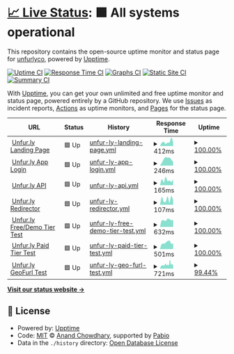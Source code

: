 # [📈 Live Status](https://status.unfur.ly): <!--live status--> **🟩 All systems operational**

This repository contains the open-source uptime monitor and status page for [unfurlyco](https://status.unfur.ly), powered by [Upptime](https://github.com/upptime/upptime).

[![Uptime CI](https://github.com/unfurlyco/uptime/workflows/Uptime%20CI/badge.svg)](https://github.com/unfurlyco/uptime/actions?query=workflow%3A%22Uptime+CI%22)
[![Response Time CI](https://github.com/unfurlyco/uptime/workflows/Response%20Time%20CI/badge.svg)](https://github.com/unfurlyco/uptime/actions?query=workflow%3A%22Response+Time+CI%22)
[![Graphs CI](https://github.com/unfurlyco/uptime/workflows/Graphs%20CI/badge.svg)](https://github.com/unfurlyco/uptime/actions?query=workflow%3A%22Graphs+CI%22)
[![Static Site CI](https://github.com/unfurlyco/uptime/workflows/Static%20Site%20CI/badge.svg)](https://github.com/unfurlyco/uptime/actions?query=workflow%3A%22Static+Site+CI%22)
[![Summary CI](https://github.com/unfurlyco/uptime/workflows/Summary%20CI/badge.svg)](https://github.com/unfurlyco/uptime/actions?query=workflow%3A%22Summary+CI%22)

With [Upptime](https://upptime.js.org), you can get your own unlimited and free uptime monitor and status page, powered entirely by a GitHub repository. We use [Issues](https://github.com/unfurlyco/uptime/issues) as incident reports, [Actions](https://github.com/unfurlyco/uptime/actions) as uptime monitors, and [Pages](https://status.unfur.ly) for the status page.

<!--start: status pages-->
<!-- This summary is generated by Upptime (https://github.com/upptime/upptime) -->
<!-- Do not edit this manually, your changes will be overwritten -->
<!-- prettier-ignore -->
| URL | Status | History | Response Time | Uptime |
| --- | ------ | ------- | ------------- | ------ |
| <img alt="" src="https://icons.duckduckgo.com/ip3/unfur.ly.ico" height="13"> [Unfur.ly Landing Page](https://unfur.ly/app/version) | 🟩 Up | [unfur-ly-landing-page.yml](https://github.com/unfurlyco/uptime/commits/HEAD/history/unfur-ly-landing-page.yml) | <details><summary><img alt="Response time graph" src="./graphs/unfur-ly-landing-page/response-time-week.png" height="20"> 412ms</summary><br><a href="https://status.unfur.ly/history/unfur-ly-landing-page"><img alt="Response time 360" src="https://img.shields.io/endpoint?url=https%3A%2F%2Fraw.githubusercontent.com%2Funfurlyco%2Fuptime%2FHEAD%2Fapi%2Funfur-ly-landing-page%2Fresponse-time.json"></a><br><a href="https://status.unfur.ly/history/unfur-ly-landing-page"><img alt="24-hour response time 386" src="https://img.shields.io/endpoint?url=https%3A%2F%2Fraw.githubusercontent.com%2Funfurlyco%2Fuptime%2FHEAD%2Fapi%2Funfur-ly-landing-page%2Fresponse-time-day.json"></a><br><a href="https://status.unfur.ly/history/unfur-ly-landing-page"><img alt="7-day response time 412" src="https://img.shields.io/endpoint?url=https%3A%2F%2Fraw.githubusercontent.com%2Funfurlyco%2Fuptime%2FHEAD%2Fapi%2Funfur-ly-landing-page%2Fresponse-time-week.json"></a><br><a href="https://status.unfur.ly/history/unfur-ly-landing-page"><img alt="30-day response time 399" src="https://img.shields.io/endpoint?url=https%3A%2F%2Fraw.githubusercontent.com%2Funfurlyco%2Fuptime%2FHEAD%2Fapi%2Funfur-ly-landing-page%2Fresponse-time-month.json"></a><br><a href="https://status.unfur.ly/history/unfur-ly-landing-page"><img alt="1-year response time 360" src="https://img.shields.io/endpoint?url=https%3A%2F%2Fraw.githubusercontent.com%2Funfurlyco%2Fuptime%2FHEAD%2Fapi%2Funfur-ly-landing-page%2Fresponse-time-year.json"></a></details> | <details><summary><a href="https://status.unfur.ly/history/unfur-ly-landing-page">100.00%</a></summary><a href="https://status.unfur.ly/history/unfur-ly-landing-page"><img alt="All-time uptime 100.00%" src="https://img.shields.io/endpoint?url=https%3A%2F%2Fraw.githubusercontent.com%2Funfurlyco%2Fuptime%2FHEAD%2Fapi%2Funfur-ly-landing-page%2Fuptime.json"></a><br><a href="https://status.unfur.ly/history/unfur-ly-landing-page"><img alt="24-hour uptime 100.00%" src="https://img.shields.io/endpoint?url=https%3A%2F%2Fraw.githubusercontent.com%2Funfurlyco%2Fuptime%2FHEAD%2Fapi%2Funfur-ly-landing-page%2Fuptime-day.json"></a><br><a href="https://status.unfur.ly/history/unfur-ly-landing-page"><img alt="7-day uptime 100.00%" src="https://img.shields.io/endpoint?url=https%3A%2F%2Fraw.githubusercontent.com%2Funfurlyco%2Fuptime%2FHEAD%2Fapi%2Funfur-ly-landing-page%2Fuptime-week.json"></a><br><a href="https://status.unfur.ly/history/unfur-ly-landing-page"><img alt="30-day uptime 100.00%" src="https://img.shields.io/endpoint?url=https%3A%2F%2Fraw.githubusercontent.com%2Funfurlyco%2Fuptime%2FHEAD%2Fapi%2Funfur-ly-landing-page%2Fuptime-month.json"></a><br><a href="https://status.unfur.ly/history/unfur-ly-landing-page"><img alt="1-year uptime 100.00%" src="https://img.shields.io/endpoint?url=https%3A%2F%2Fraw.githubusercontent.com%2Funfurlyco%2Fuptime%2FHEAD%2Fapi%2Funfur-ly-landing-page%2Fuptime-year.json"></a></details>
| <img alt="" src="https://icons.duckduckgo.com/ip3/unfur.ly.ico" height="13"> [Unfur.ly App Login](https://unfur.ly/app/login) | 🟩 Up | [unfur-ly-app-login.yml](https://github.com/unfurlyco/uptime/commits/HEAD/history/unfur-ly-app-login.yml) | <details><summary><img alt="Response time graph" src="./graphs/unfur-ly-app-login/response-time-week.png" height="20"> 246ms</summary><br><a href="https://status.unfur.ly/history/unfur-ly-app-login"><img alt="Response time 278" src="https://img.shields.io/endpoint?url=https%3A%2F%2Fraw.githubusercontent.com%2Funfurlyco%2Fuptime%2FHEAD%2Fapi%2Funfur-ly-app-login%2Fresponse-time.json"></a><br><a href="https://status.unfur.ly/history/unfur-ly-app-login"><img alt="24-hour response time 142" src="https://img.shields.io/endpoint?url=https%3A%2F%2Fraw.githubusercontent.com%2Funfurlyco%2Fuptime%2FHEAD%2Fapi%2Funfur-ly-app-login%2Fresponse-time-day.json"></a><br><a href="https://status.unfur.ly/history/unfur-ly-app-login"><img alt="7-day response time 246" src="https://img.shields.io/endpoint?url=https%3A%2F%2Fraw.githubusercontent.com%2Funfurlyco%2Fuptime%2FHEAD%2Fapi%2Funfur-ly-app-login%2Fresponse-time-week.json"></a><br><a href="https://status.unfur.ly/history/unfur-ly-app-login"><img alt="30-day response time 319" src="https://img.shields.io/endpoint?url=https%3A%2F%2Fraw.githubusercontent.com%2Funfurlyco%2Fuptime%2FHEAD%2Fapi%2Funfur-ly-app-login%2Fresponse-time-month.json"></a><br><a href="https://status.unfur.ly/history/unfur-ly-app-login"><img alt="1-year response time 278" src="https://img.shields.io/endpoint?url=https%3A%2F%2Fraw.githubusercontent.com%2Funfurlyco%2Fuptime%2FHEAD%2Fapi%2Funfur-ly-app-login%2Fresponse-time-year.json"></a></details> | <details><summary><a href="https://status.unfur.ly/history/unfur-ly-app-login">100.00%</a></summary><a href="https://status.unfur.ly/history/unfur-ly-app-login"><img alt="All-time uptime 100.00%" src="https://img.shields.io/endpoint?url=https%3A%2F%2Fraw.githubusercontent.com%2Funfurlyco%2Fuptime%2FHEAD%2Fapi%2Funfur-ly-app-login%2Fuptime.json"></a><br><a href="https://status.unfur.ly/history/unfur-ly-app-login"><img alt="24-hour uptime 100.00%" src="https://img.shields.io/endpoint?url=https%3A%2F%2Fraw.githubusercontent.com%2Funfurlyco%2Fuptime%2FHEAD%2Fapi%2Funfur-ly-app-login%2Fuptime-day.json"></a><br><a href="https://status.unfur.ly/history/unfur-ly-app-login"><img alt="7-day uptime 100.00%" src="https://img.shields.io/endpoint?url=https%3A%2F%2Fraw.githubusercontent.com%2Funfurlyco%2Fuptime%2FHEAD%2Fapi%2Funfur-ly-app-login%2Fuptime-week.json"></a><br><a href="https://status.unfur.ly/history/unfur-ly-app-login"><img alt="30-day uptime 100.00%" src="https://img.shields.io/endpoint?url=https%3A%2F%2Fraw.githubusercontent.com%2Funfurlyco%2Fuptime%2FHEAD%2Fapi%2Funfur-ly-app-login%2Fuptime-month.json"></a><br><a href="https://status.unfur.ly/history/unfur-ly-app-login"><img alt="1-year uptime 100.00%" src="https://img.shields.io/endpoint?url=https%3A%2F%2Fraw.githubusercontent.com%2Funfurlyco%2Fuptime%2FHEAD%2Fapi%2Funfur-ly-app-login%2Fuptime-year.json"></a></details>
| <img alt="" src="https://icons.duckduckgo.com/ip3/unfur.ly.ico" height="13"> [Unfur.ly API](https://unfur.ly/api/ui/info) | 🟩 Up | [unfur-ly-api.yml](https://github.com/unfurlyco/uptime/commits/HEAD/history/unfur-ly-api.yml) | <details><summary><img alt="Response time graph" src="./graphs/unfur-ly-api/response-time-week.png" height="20"> 165ms</summary><br><a href="https://status.unfur.ly/history/unfur-ly-api"><img alt="Response time 309" src="https://img.shields.io/endpoint?url=https%3A%2F%2Fraw.githubusercontent.com%2Funfurlyco%2Fuptime%2FHEAD%2Fapi%2Funfur-ly-api%2Fresponse-time.json"></a><br><a href="https://status.unfur.ly/history/unfur-ly-api"><img alt="24-hour response time 192" src="https://img.shields.io/endpoint?url=https%3A%2F%2Fraw.githubusercontent.com%2Funfurlyco%2Fuptime%2FHEAD%2Fapi%2Funfur-ly-api%2Fresponse-time-day.json"></a><br><a href="https://status.unfur.ly/history/unfur-ly-api"><img alt="7-day response time 165" src="https://img.shields.io/endpoint?url=https%3A%2F%2Fraw.githubusercontent.com%2Funfurlyco%2Fuptime%2FHEAD%2Fapi%2Funfur-ly-api%2Fresponse-time-week.json"></a><br><a href="https://status.unfur.ly/history/unfur-ly-api"><img alt="30-day response time 322" src="https://img.shields.io/endpoint?url=https%3A%2F%2Fraw.githubusercontent.com%2Funfurlyco%2Fuptime%2FHEAD%2Fapi%2Funfur-ly-api%2Fresponse-time-month.json"></a><br><a href="https://status.unfur.ly/history/unfur-ly-api"><img alt="1-year response time 309" src="https://img.shields.io/endpoint?url=https%3A%2F%2Fraw.githubusercontent.com%2Funfurlyco%2Fuptime%2FHEAD%2Fapi%2Funfur-ly-api%2Fresponse-time-year.json"></a></details> | <details><summary><a href="https://status.unfur.ly/history/unfur-ly-api">100.00%</a></summary><a href="https://status.unfur.ly/history/unfur-ly-api"><img alt="All-time uptime 99.99%" src="https://img.shields.io/endpoint?url=https%3A%2F%2Fraw.githubusercontent.com%2Funfurlyco%2Fuptime%2FHEAD%2Fapi%2Funfur-ly-api%2Fuptime.json"></a><br><a href="https://status.unfur.ly/history/unfur-ly-api"><img alt="24-hour uptime 100.00%" src="https://img.shields.io/endpoint?url=https%3A%2F%2Fraw.githubusercontent.com%2Funfurlyco%2Fuptime%2FHEAD%2Fapi%2Funfur-ly-api%2Fuptime-day.json"></a><br><a href="https://status.unfur.ly/history/unfur-ly-api"><img alt="7-day uptime 100.00%" src="https://img.shields.io/endpoint?url=https%3A%2F%2Fraw.githubusercontent.com%2Funfurlyco%2Fuptime%2FHEAD%2Fapi%2Funfur-ly-api%2Fuptime-week.json"></a><br><a href="https://status.unfur.ly/history/unfur-ly-api"><img alt="30-day uptime 100.00%" src="https://img.shields.io/endpoint?url=https%3A%2F%2Fraw.githubusercontent.com%2Funfurlyco%2Fuptime%2FHEAD%2Fapi%2Funfur-ly-api%2Fuptime-month.json"></a><br><a href="https://status.unfur.ly/history/unfur-ly-api"><img alt="1-year uptime 99.99%" src="https://img.shields.io/endpoint?url=https%3A%2F%2Fraw.githubusercontent.com%2Funfurlyco%2Fuptime%2FHEAD%2Fapi%2Funfur-ly-api%2Fuptime-year.json"></a></details>
| <img alt="" src="https://icons.duckduckgo.com/ip3/unfur.ly.ico" height="13"> [Unfur.ly Redirector](https://unfur.ly/version) | 🟩 Up | [unfur-ly-redirector.yml](https://github.com/unfurlyco/uptime/commits/HEAD/history/unfur-ly-redirector.yml) | <details><summary><img alt="Response time graph" src="./graphs/unfur-ly-redirector/response-time-week.png" height="20"> 107ms</summary><br><a href="https://status.unfur.ly/history/unfur-ly-redirector"><img alt="Response time 141" src="https://img.shields.io/endpoint?url=https%3A%2F%2Fraw.githubusercontent.com%2Funfurlyco%2Fuptime%2FHEAD%2Fapi%2Funfur-ly-redirector%2Fresponse-time.json"></a><br><a href="https://status.unfur.ly/history/unfur-ly-redirector"><img alt="24-hour response time 91" src="https://img.shields.io/endpoint?url=https%3A%2F%2Fraw.githubusercontent.com%2Funfurlyco%2Fuptime%2FHEAD%2Fapi%2Funfur-ly-redirector%2Fresponse-time-day.json"></a><br><a href="https://status.unfur.ly/history/unfur-ly-redirector"><img alt="7-day response time 107" src="https://img.shields.io/endpoint?url=https%3A%2F%2Fraw.githubusercontent.com%2Funfurlyco%2Fuptime%2FHEAD%2Fapi%2Funfur-ly-redirector%2Fresponse-time-week.json"></a><br><a href="https://status.unfur.ly/history/unfur-ly-redirector"><img alt="30-day response time 180" src="https://img.shields.io/endpoint?url=https%3A%2F%2Fraw.githubusercontent.com%2Funfurlyco%2Fuptime%2FHEAD%2Fapi%2Funfur-ly-redirector%2Fresponse-time-month.json"></a><br><a href="https://status.unfur.ly/history/unfur-ly-redirector"><img alt="1-year response time 141" src="https://img.shields.io/endpoint?url=https%3A%2F%2Fraw.githubusercontent.com%2Funfurlyco%2Fuptime%2FHEAD%2Fapi%2Funfur-ly-redirector%2Fresponse-time-year.json"></a></details> | <details><summary><a href="https://status.unfur.ly/history/unfur-ly-redirector">100.00%</a></summary><a href="https://status.unfur.ly/history/unfur-ly-redirector"><img alt="All-time uptime 100.00%" src="https://img.shields.io/endpoint?url=https%3A%2F%2Fraw.githubusercontent.com%2Funfurlyco%2Fuptime%2FHEAD%2Fapi%2Funfur-ly-redirector%2Fuptime.json"></a><br><a href="https://status.unfur.ly/history/unfur-ly-redirector"><img alt="24-hour uptime 100.00%" src="https://img.shields.io/endpoint?url=https%3A%2F%2Fraw.githubusercontent.com%2Funfurlyco%2Fuptime%2FHEAD%2Fapi%2Funfur-ly-redirector%2Fuptime-day.json"></a><br><a href="https://status.unfur.ly/history/unfur-ly-redirector"><img alt="7-day uptime 100.00%" src="https://img.shields.io/endpoint?url=https%3A%2F%2Fraw.githubusercontent.com%2Funfurlyco%2Fuptime%2FHEAD%2Fapi%2Funfur-ly-redirector%2Fuptime-week.json"></a><br><a href="https://status.unfur.ly/history/unfur-ly-redirector"><img alt="30-day uptime 100.00%" src="https://img.shields.io/endpoint?url=https%3A%2F%2Fraw.githubusercontent.com%2Funfurlyco%2Fuptime%2FHEAD%2Fapi%2Funfur-ly-redirector%2Fuptime-month.json"></a><br><a href="https://status.unfur.ly/history/unfur-ly-redirector"><img alt="1-year uptime 100.00%" src="https://img.shields.io/endpoint?url=https%3A%2F%2Fraw.githubusercontent.com%2Funfurlyco%2Fuptime%2FHEAD%2Fapi%2Funfur-ly-redirector%2Fuptime-year.json"></a></details>
| <img alt="" src="https://icons.duckduckgo.com/ip3/unfur.ly.ico" height="13"> [Unfur.ly Free/Demo Tier Test](https://unfur.ly/freetier) | 🟩 Up | [unfur-ly-free-demo-tier-test.yml](https://github.com/unfurlyco/uptime/commits/HEAD/history/unfur-ly-free-demo-tier-test.yml) | <details><summary><img alt="Response time graph" src="./graphs/unfur-ly-free-demo-tier-test/response-time-week.png" height="20"> 632ms</summary><br><a href="https://status.unfur.ly/history/unfur-ly-free-demo-tier-test"><img alt="Response time 824" src="https://img.shields.io/endpoint?url=https%3A%2F%2Fraw.githubusercontent.com%2Funfurlyco%2Fuptime%2FHEAD%2Fapi%2Funfur-ly-free-demo-tier-test%2Fresponse-time.json"></a><br><a href="https://status.unfur.ly/history/unfur-ly-free-demo-tier-test"><img alt="24-hour response time 651" src="https://img.shields.io/endpoint?url=https%3A%2F%2Fraw.githubusercontent.com%2Funfurlyco%2Fuptime%2FHEAD%2Fapi%2Funfur-ly-free-demo-tier-test%2Fresponse-time-day.json"></a><br><a href="https://status.unfur.ly/history/unfur-ly-free-demo-tier-test"><img alt="7-day response time 632" src="https://img.shields.io/endpoint?url=https%3A%2F%2Fraw.githubusercontent.com%2Funfurlyco%2Fuptime%2FHEAD%2Fapi%2Funfur-ly-free-demo-tier-test%2Fresponse-time-week.json"></a><br><a href="https://status.unfur.ly/history/unfur-ly-free-demo-tier-test"><img alt="30-day response time 732" src="https://img.shields.io/endpoint?url=https%3A%2F%2Fraw.githubusercontent.com%2Funfurlyco%2Fuptime%2FHEAD%2Fapi%2Funfur-ly-free-demo-tier-test%2Fresponse-time-month.json"></a><br><a href="https://status.unfur.ly/history/unfur-ly-free-demo-tier-test"><img alt="1-year response time 824" src="https://img.shields.io/endpoint?url=https%3A%2F%2Fraw.githubusercontent.com%2Funfurlyco%2Fuptime%2FHEAD%2Fapi%2Funfur-ly-free-demo-tier-test%2Fresponse-time-year.json"></a></details> | <details><summary><a href="https://status.unfur.ly/history/unfur-ly-free-demo-tier-test">100.00%</a></summary><a href="https://status.unfur.ly/history/unfur-ly-free-demo-tier-test"><img alt="All-time uptime 99.99%" src="https://img.shields.io/endpoint?url=https%3A%2F%2Fraw.githubusercontent.com%2Funfurlyco%2Fuptime%2FHEAD%2Fapi%2Funfur-ly-free-demo-tier-test%2Fuptime.json"></a><br><a href="https://status.unfur.ly/history/unfur-ly-free-demo-tier-test"><img alt="24-hour uptime 100.00%" src="https://img.shields.io/endpoint?url=https%3A%2F%2Fraw.githubusercontent.com%2Funfurlyco%2Fuptime%2FHEAD%2Fapi%2Funfur-ly-free-demo-tier-test%2Fuptime-day.json"></a><br><a href="https://status.unfur.ly/history/unfur-ly-free-demo-tier-test"><img alt="7-day uptime 100.00%" src="https://img.shields.io/endpoint?url=https%3A%2F%2Fraw.githubusercontent.com%2Funfurlyco%2Fuptime%2FHEAD%2Fapi%2Funfur-ly-free-demo-tier-test%2Fuptime-week.json"></a><br><a href="https://status.unfur.ly/history/unfur-ly-free-demo-tier-test"><img alt="30-day uptime 100.00%" src="https://img.shields.io/endpoint?url=https%3A%2F%2Fraw.githubusercontent.com%2Funfurlyco%2Fuptime%2FHEAD%2Fapi%2Funfur-ly-free-demo-tier-test%2Fuptime-month.json"></a><br><a href="https://status.unfur.ly/history/unfur-ly-free-demo-tier-test"><img alt="1-year uptime 99.99%" src="https://img.shields.io/endpoint?url=https%3A%2F%2Fraw.githubusercontent.com%2Funfurlyco%2Fuptime%2FHEAD%2Fapi%2Funfur-ly-free-demo-tier-test%2Fuptime-year.json"></a></details>
| <img alt="" src="https://icons.duckduckgo.com/ip3/unfur.ly.ico" height="13"> [Unfur.ly Paid Tier Test](https://unfur.ly/12345) | 🟩 Up | [unfur-ly-paid-tier-test.yml](https://github.com/unfurlyco/uptime/commits/HEAD/history/unfur-ly-paid-tier-test.yml) | <details><summary><img alt="Response time graph" src="./graphs/unfur-ly-paid-tier-test/response-time-week.png" height="20"> 501ms</summary><br><a href="https://status.unfur.ly/history/unfur-ly-paid-tier-test"><img alt="Response time 616" src="https://img.shields.io/endpoint?url=https%3A%2F%2Fraw.githubusercontent.com%2Funfurlyco%2Fuptime%2FHEAD%2Fapi%2Funfur-ly-paid-tier-test%2Fresponse-time.json"></a><br><a href="https://status.unfur.ly/history/unfur-ly-paid-tier-test"><img alt="24-hour response time 441" src="https://img.shields.io/endpoint?url=https%3A%2F%2Fraw.githubusercontent.com%2Funfurlyco%2Fuptime%2FHEAD%2Fapi%2Funfur-ly-paid-tier-test%2Fresponse-time-day.json"></a><br><a href="https://status.unfur.ly/history/unfur-ly-paid-tier-test"><img alt="7-day response time 501" src="https://img.shields.io/endpoint?url=https%3A%2F%2Fraw.githubusercontent.com%2Funfurlyco%2Fuptime%2FHEAD%2Fapi%2Funfur-ly-paid-tier-test%2Fresponse-time-week.json"></a><br><a href="https://status.unfur.ly/history/unfur-ly-paid-tier-test"><img alt="30-day response time 795" src="https://img.shields.io/endpoint?url=https%3A%2F%2Fraw.githubusercontent.com%2Funfurlyco%2Fuptime%2FHEAD%2Fapi%2Funfur-ly-paid-tier-test%2Fresponse-time-month.json"></a><br><a href="https://status.unfur.ly/history/unfur-ly-paid-tier-test"><img alt="1-year response time 616" src="https://img.shields.io/endpoint?url=https%3A%2F%2Fraw.githubusercontent.com%2Funfurlyco%2Fuptime%2FHEAD%2Fapi%2Funfur-ly-paid-tier-test%2Fresponse-time-year.json"></a></details> | <details><summary><a href="https://status.unfur.ly/history/unfur-ly-paid-tier-test">100.00%</a></summary><a href="https://status.unfur.ly/history/unfur-ly-paid-tier-test"><img alt="All-time uptime 99.98%" src="https://img.shields.io/endpoint?url=https%3A%2F%2Fraw.githubusercontent.com%2Funfurlyco%2Fuptime%2FHEAD%2Fapi%2Funfur-ly-paid-tier-test%2Fuptime.json"></a><br><a href="https://status.unfur.ly/history/unfur-ly-paid-tier-test"><img alt="24-hour uptime 100.00%" src="https://img.shields.io/endpoint?url=https%3A%2F%2Fraw.githubusercontent.com%2Funfurlyco%2Fuptime%2FHEAD%2Fapi%2Funfur-ly-paid-tier-test%2Fuptime-day.json"></a><br><a href="https://status.unfur.ly/history/unfur-ly-paid-tier-test"><img alt="7-day uptime 100.00%" src="https://img.shields.io/endpoint?url=https%3A%2F%2Fraw.githubusercontent.com%2Funfurlyco%2Fuptime%2FHEAD%2Fapi%2Funfur-ly-paid-tier-test%2Fuptime-week.json"></a><br><a href="https://status.unfur.ly/history/unfur-ly-paid-tier-test"><img alt="30-day uptime 100.00%" src="https://img.shields.io/endpoint?url=https%3A%2F%2Fraw.githubusercontent.com%2Funfurlyco%2Fuptime%2FHEAD%2Fapi%2Funfur-ly-paid-tier-test%2Fuptime-month.json"></a><br><a href="https://status.unfur.ly/history/unfur-ly-paid-tier-test"><img alt="1-year uptime 99.98%" src="https://img.shields.io/endpoint?url=https%3A%2F%2Fraw.githubusercontent.com%2Funfurlyco%2Fuptime%2FHEAD%2Fapi%2Funfur-ly-paid-tier-test%2Fuptime-year.json"></a></details>
| <img alt="" src="https://icons.duckduckgo.com/ip3/unfur.ly.ico" height="13"> [Unfur.ly GeoFurl Test](https://unfur.ly/BeastGames) | 🟩 Up | [unfur-ly-geo-furl-test.yml](https://github.com/unfurlyco/uptime/commits/HEAD/history/unfur-ly-geo-furl-test.yml) | <details><summary><img alt="Response time graph" src="./graphs/unfur-ly-geo-furl-test/response-time-week.png" height="20"> 721ms</summary><br><a href="https://status.unfur.ly/history/unfur-ly-geo-furl-test"><img alt="Response time 524" src="https://img.shields.io/endpoint?url=https%3A%2F%2Fraw.githubusercontent.com%2Funfurlyco%2Fuptime%2FHEAD%2Fapi%2Funfur-ly-geo-furl-test%2Fresponse-time.json"></a><br><a href="https://status.unfur.ly/history/unfur-ly-geo-furl-test"><img alt="24-hour response time 546" src="https://img.shields.io/endpoint?url=https%3A%2F%2Fraw.githubusercontent.com%2Funfurlyco%2Fuptime%2FHEAD%2Fapi%2Funfur-ly-geo-furl-test%2Fresponse-time-day.json"></a><br><a href="https://status.unfur.ly/history/unfur-ly-geo-furl-test"><img alt="7-day response time 721" src="https://img.shields.io/endpoint?url=https%3A%2F%2Fraw.githubusercontent.com%2Funfurlyco%2Fuptime%2FHEAD%2Fapi%2Funfur-ly-geo-furl-test%2Fresponse-time-week.json"></a><br><a href="https://status.unfur.ly/history/unfur-ly-geo-furl-test"><img alt="30-day response time 675" src="https://img.shields.io/endpoint?url=https%3A%2F%2Fraw.githubusercontent.com%2Funfurlyco%2Fuptime%2FHEAD%2Fapi%2Funfur-ly-geo-furl-test%2Fresponse-time-month.json"></a><br><a href="https://status.unfur.ly/history/unfur-ly-geo-furl-test"><img alt="1-year response time 524" src="https://img.shields.io/endpoint?url=https%3A%2F%2Fraw.githubusercontent.com%2Funfurlyco%2Fuptime%2FHEAD%2Fapi%2Funfur-ly-geo-furl-test%2Fresponse-time-year.json"></a></details> | <details><summary><a href="https://status.unfur.ly/history/unfur-ly-geo-furl-test">99.44%</a></summary><a href="https://status.unfur.ly/history/unfur-ly-geo-furl-test"><img alt="All-time uptime 99.73%" src="https://img.shields.io/endpoint?url=https%3A%2F%2Fraw.githubusercontent.com%2Funfurlyco%2Fuptime%2FHEAD%2Fapi%2Funfur-ly-geo-furl-test%2Fuptime.json"></a><br><a href="https://status.unfur.ly/history/unfur-ly-geo-furl-test"><img alt="24-hour uptime 100.00%" src="https://img.shields.io/endpoint?url=https%3A%2F%2Fraw.githubusercontent.com%2Funfurlyco%2Fuptime%2FHEAD%2Fapi%2Funfur-ly-geo-furl-test%2Fuptime-day.json"></a><br><a href="https://status.unfur.ly/history/unfur-ly-geo-furl-test"><img alt="7-day uptime 99.44%" src="https://img.shields.io/endpoint?url=https%3A%2F%2Fraw.githubusercontent.com%2Funfurlyco%2Fuptime%2FHEAD%2Fapi%2Funfur-ly-geo-furl-test%2Fuptime-week.json"></a><br><a href="https://status.unfur.ly/history/unfur-ly-geo-furl-test"><img alt="30-day uptime 99.65%" src="https://img.shields.io/endpoint?url=https%3A%2F%2Fraw.githubusercontent.com%2Funfurlyco%2Fuptime%2FHEAD%2Fapi%2Funfur-ly-geo-furl-test%2Fuptime-month.json"></a><br><a href="https://status.unfur.ly/history/unfur-ly-geo-furl-test"><img alt="1-year uptime 99.73%" src="https://img.shields.io/endpoint?url=https%3A%2F%2Fraw.githubusercontent.com%2Funfurlyco%2Fuptime%2FHEAD%2Fapi%2Funfur-ly-geo-furl-test%2Fuptime-year.json"></a></details>

<!--end: status pages-->

[**Visit our status website →**](https://status.unfur.ly)

## 📄 License

- Powered by: [Upptime](https://github.com/upptime/upptime)
- Code: [MIT](./LICENSE) © [Anand Chowdhary](https://anandchowdhary.com), supported by [Pabio](https://pabio.com)
- Data in the `./history` directory: [Open Database License](https://opendatacommons.org/licenses/odbl/1-0/)
